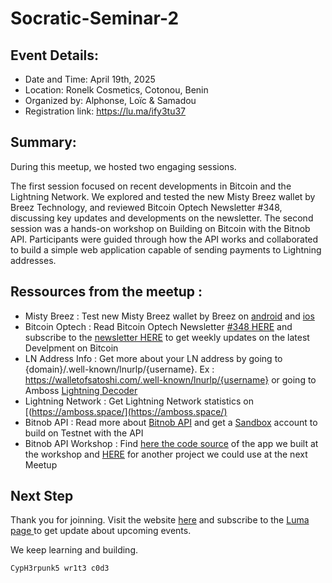 # Socratic-Seminar-2

## Event Details:

- Date and Time: April 19th, 2025
- Location: Ronelk Cosmetics, Cotonou, Benin
- Organized by: Alphonse, Loïc & Samadou
- Registration link: https://lu.ma/ify3tu37

## Summary:

During this meetup, we hosted two engaging sessions.

The first session focused on recent developments in Bitcoin and the Lightning Network. We explored and tested the new Misty Breez wallet by Breez Technology, and reviewed Bitcoin Optech Newsletter #348, discussing key updates and developments on the newsletter.
The second session was a hands-on workshop on Building on Bitcoin with the Bitnob API. Participants were guided through how the API works and collaborated to build a simple web application capable of sending payments to Lightning addresses.

## Ressources from the meetup : 

- Misty Breez : Test new Misty Breez wallet by Breez on [android](https://play.google.com/store/apps/details?id=com.breez.misty) and [ios](https://testflight.apple.com/join/nEegHvBX)
- Bitcoin Optech : Read Bitcoin Optech Newsletter [#348 HERE](https://bitcoinops.org/en/newsletters/2025/04/04/) and subscribe to the [newsletter HERE](https://bitcoinops.org/en/newsletters/) to get weekly updates on the latest Develpment on Bitcoin
- LN Address Info : Get more about your LN address by going to {domain}/.well-known/lnurlp/{username}. Ex : https://walletofsatoshi.com/.well-known/lnurlp/{username} or going to Amboss [Lightning Decoder](https://amboss.space/lightning-decoder)
- Lightning Network : Get Lightning Network statistics on [(https://amboss.space/](https://amboss.space/)
- Bitnob API : Read more about [Bitnob API](https://docs.bitnob.com/docs/getting-started) and get a [Sandbox](https://sandboxapp.bitnob.co/accounts/signin) account to build on Testnet with the API
- Bitnob API Workshop : Find [here the code source](https://github.com/bitdevscotonou/Socratic-Seminar-2/tree/main/bitnob-api-workshop) of the app we built at the workshop and [HERE](https://github.com/Block67/bitdev-cotonou-presence) for another project we could use at the next Meetup

## Next Step

Thank you for joinning. Visit the website [here](https://bitdevscotonou) and subscribe to the [Luma page ](https://lu.ma/bitdevscotonou) to get update about upcoming events.

We keep learning and building.

<code>CypH3rpunk5 wr1t3 c0d3</code>
